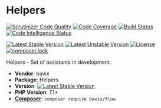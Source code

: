 # Helpers

[![Scrutinizer Code Quality](https://scrutinizer-ci.com/g/bavix/helpers/badges/quality-score.png?b=master)](https://scrutinizer-ci.com/g/bavix/helpers/?branch=master)
[![Code Coverage](https://scrutinizer-ci.com/g/bavix/helpers/badges/coverage.png?b=master)](https://scrutinizer-ci.com/g/bavix/helpers/?branch=master)
[![Build Status](https://scrutinizer-ci.com/g/bavix/helpers/badges/build.png?b=master)](https://scrutinizer-ci.com/g/bavix/helpers/build-status/master)
[![Code Intelligence Status](https://scrutinizer-ci.com/g/bavix/helpers/badges/code-intelligence.svg?b=master)](https://scrutinizer-ci.com/code-intelligence)

[![Latest Stable Version](https://poser.pugx.org/bavix/helpers/v/stable)](https://packagist.org/packages/bavix/helpers)
[![Latest Unstable Version](https://poser.pugx.org/bavix/helpers/v/unstable)](https://packagist.org/packages/bavix/helpers)
[![License](https://poser.pugx.org/bavix/helpers/license)](https://packagist.org/packages/bavix/helpers)
[![composer.lock](https://poser.pugx.org/bavix/helpers/composerlock)](https://packagist.org/packages/bavix/helpers)

Helpers - Set of assistants in development.

* **Vendor**: bavix
* **Package**: Helpers
* **Version**: [![Latest Stable Version](https://poser.pugx.org/bavix/helpers/v/stable)](https://packagist.org/packages/bavix/helpers)
* **PHP Version**: 7.1+ 
* **[Composer](https://getcomposer.org/):** `composer require bavix/flow`
